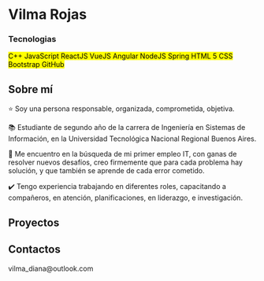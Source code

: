 <h1>Vilma Rojas </h1>

<h3>Tecnologias</h3>

<mark>C++ JavaScript ReactJS VueJS Angular NodeJS Spring HTML 5 CSS Bootstrap GitHub</mark>

<h2>Sobre mí</h2>

⭐️ Soy una persona responsable, organizada, comprometida, objetiva.

📚 Estudiante de segundo año de la carrera de Ingeniería en Sistemas de Información, en la Universidad Tecnológica Nacional Regional Buenos Aires.

🎈 Me encuentro en la búsqueda de mi primer empleo IT, con ganas de resolver nuevos desafíos, creo firmemente que para cada problema hay solución, y que también se aprende de cada error cometido.

✔️ Tengo experiencia trabajando en diferentes roles, capacitando a compañeros, en atención, planificaciones, en liderazgo, e investigación. 


<h2>Proyectos</h2>


<h2>Contactos</h2>
vilma_diana@outlook.com

